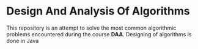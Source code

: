 # Design And Analysis Of Algorithms


This repository is an attempt to solve the most common algorithmic problems encountered during the course **DAA**.
Designing of algorithms is done in Java
